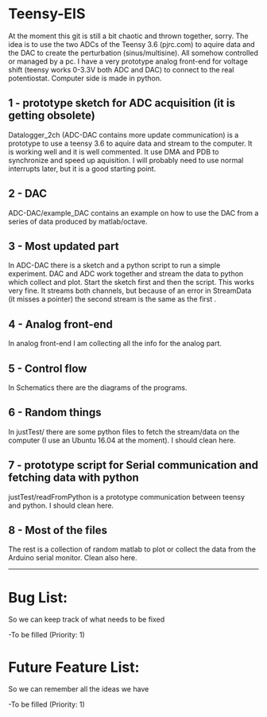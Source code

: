 # Teensy-EIS

At the moment this git is still a bit chaotic and thrown together, sorry.
The idea is to use the two ADCs of the Teensy 3.6 (pjrc.com) to aquire data and the DAC to create the perturbation (sinus/multisine). All somehow controlled or managed by a pc. I have a very prototype analog front-end for voltage shift (teensy works 0-3.3V both ADC and DAC) to connect to the real potentiostat. Computer side is made in python.

## 1 - prototype sketch for ADC acquisition (it is getting obsolete)
Datalogger_2ch (ADC-DAC contains more update communication) is a prototype to use a teensy 3.6 to aquire data and stream to the computer. It is working well and it is well commented. It use DMA and PDB to synchronize and speed up aquisition. I will probably need to use normal interrupts later, but it is a good starting point. 

## 2 - DAC
ADC-DAC/example_DAC contains an example on how to use the DAC from a series of data produced by matlab/octave.

## 3 - Most updated part
In ADC-DAC there is a sketch and a python script to run a simple experiment. DAC and ADC work together and stream the data to python which collect and plot. Start the sketch first and then the script. This works very fine. It streams both channels, but because of an error in StreamData (it misses a pointer) the second stream is the same as the first . 

## 4 - Analog front-end
In analog front-end I am collecting all the info for the analog part. 

## 5 - Control flow
In Schematics there are the diagrams of the programs.

## 6 - Random things
In justTest/ there are some python files to fetch the stream/data on the computer (I use an Ubuntu 16.04 at the moment). I should clean here.

## 7 - prototype script for Serial communication and fetching data with python
justTest/readFromPython is a prototype communication between teensy and python. I should clean here. 

## 8 - Most of the files 
The rest is a collection of random matlab to plot or collect the data from the Arduino serial monitor. Clean also here.

------------------------------------
# Bug List:
So we can keep track of what needs to be fixed

-To be filled (Priority: 1)


# Future Feature List:
So we can remember all the ideas we have

-To be filled (Priority: 1)
